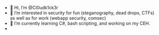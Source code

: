- 👋 Hi, I’m @Cl0udk1ck3r
- 👀 I’m interested in security for fun (steganography, dead drops, CTFs) as well as for work (webapp security, comsec)
- 🌱 I’m currently learning C#, bash scripting, and working on my CEH.
- 

<!---
Cl0udk1ck3r/Cl0udk1ck3r is a ✨ special ✨ repository because its `README.md` (this file) appears on your GitHub profile.
You can click the Preview link to take a look at your changes.
--->
